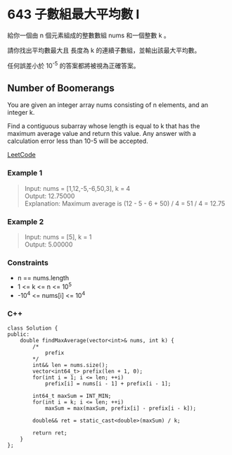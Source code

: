 # 643 子數組最大平均數 I

給你一個由 n 個元素組成的整數數組 nums 和一個整數 k 。

請你找出平均數最大且 長度為 k 的連續子數組，並輸出該最大平均數。

任何誤差小於 10<sup>-5</sup> 的答案都將被視為正確答案。

##  Number of Boomerangs

You are given an integer array nums consisting of n elements, and an integer k.

Find a contiguous subarray whose length is equal to k that has the maximum average value and return this value. Any answer with a calculation error less than 10-5 will be accepted.

[LeetCode](https://leetcode.cn/problems/maximum-average-subarray-i/)

### Example 1

> Input: nums = [1,12,-5,-6,50,3], k = 4  
Output: 12.75000  
Explanation: Maximum average is (12 - 5 - 6 + 50) / 4 = 51 / 4 = 12.75  

### Example 2

> Input: nums = [5], k = 1  
Output: 5.00000  


### Constraints

* n == nums.length
* 1 <= k <= n <= 10<sup>5</sup>
* -10<sup>4</sup> <= nums[i] <= 10<sup>4</sup>


### C++ 

```
class Solution {
public:
    double findMaxAverage(vector<int>& nums, int k) {
        /*
            prefix
        */
        int&& len = nums.size();
        vector<int64_t> prefix(len + 1, 0);
        for(int i = 1; i <= len; ++i)
            prefix[i] = nums[i - 1] + prefix[i - 1];

        int64_t maxSum = INT_MIN;
        for(int i = k; i <= len; ++i)
            maxSum = max(maxSum, prefix[i] - prefix[i - k]);

        double&& ret = static_cast<double>(maxSum) / k;

        return ret;
    }
};
```